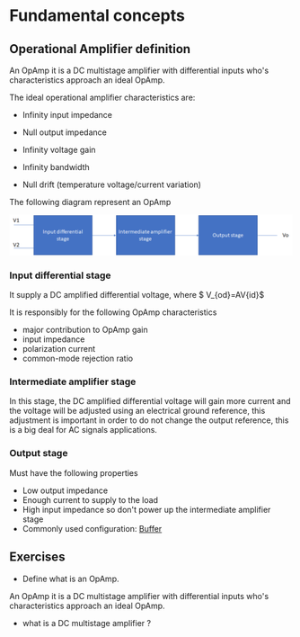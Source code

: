 # Fundamental concepts

## Operational Amplifier definition

An OpAmp it is a DC multistage amplifier with differential inputs who's characteristics approach an ideal OpAmp. 

The ideal operational amplifier characteristics are:

* Infinity input impedance

* Null output impedance

* Infinity voltage gain

* Infinity bandwidth

* Null drift (temperature voltage/current variation)

The following diagram represent an OpAmp

![OpAmp block diagram](assets/images/OpAmp-Diagrama.jpg)

### Input differential stage

It supply a DC amplified differential voltage, where $ V_{od}=AV{id}$

It is responsibly for the following OpAmp characteristics

* major contribution to OpAmp gain
* input impedance
* polarization current
* common-mode rejection ratio

### Intermediate amplifier stage

In this stage, the DC amplified differential voltage will gain more current and the voltage will be adjusted using an electrical ground reference, this adjustment is important in order to do not change the output reference, this is a big deal for AC signals applications.

### Output stage

Must have the following properties

* Low output impedance
* Enough current to supply to the load
* High input impedance so don't power up the intermediate amplifier stage
* Commonly used configuration: [Buffer](https://en.wikipedia.org/wiki/Buffer_amplifier)

## Exercises

* Define what is an OpAmp.

An OpAmp it is a DC multistage amplifier with differential inputs who's characteristics approach an ideal OpAmp. 

* what is a DC multistage amplifier ?

  